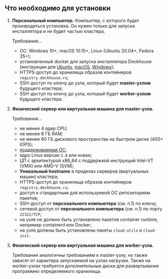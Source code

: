 ## Что необходимо для установки

1. **Персональный компьютер.** Компьютер, с которого будет производиться установка. Он нужен только для запуска инсталлятора и не будет частью кластера.

   Требования...

   - ОС: Windows 10+, macOS 10.15+, Linux (Ubuntu 20.04+, Fedora 35+);
   - установленный docker для запуска инсталлятора Deckhouse (инструкции для [Ubuntu](https://docs.docker.com/engine/install/ubuntu/), [macOS](https://docs.docker.com/desktop/mac/install/), [Windows](https://docs.docker.com/desktop/windows/install/));
   - HTTPS-доступ до хранилища образов контейнеров `registry.deckhouse.ru`;
   - SSH-доступ по ключу до узла, который будет **master-узлом** будущего кластера;
   - SSH-доступ по ключу до узла, который будет **worker-узлом** будущего кластера.

1. **Физический сервер или виртуальная машина для master-узла.**

   Требования...

   - не менее 4 ядер CPU;
   - не менее 8 ГБ RAM;
   - не менее 60 ГБ дискового пространства на быстром диске (400+ IOPS);
   - [поддерживаемая ОС](/products/virtualization-platform/documentation/admin/install/requirements.html#поддерживаемые-ос-для-узлов-платформы);
   - ядро Linux версии `5.8` или новее;
   - ЦП с архитектурой x86_64 с поддержкой инструкций Intel-VT (VMX) или AMD-V (SVM);
   - **Уникальный hostname** в пределах серверов (виртуальных машин) кластера;
   - HTTPS-доступ до хранилища образов контейнеров `registry.deckhouse.ru`;
   - доступ к стандартным для используемой ОС репозиториям пакетов;
   - SSH-доступ от **персонального компьютера** (см. п.1) по ключу;
   - сетевой доступ от **персонального компьютера** (см. п.1) по порту `22322/TCP`;
   - на узле не должно быть установлено пакетов container runtime, например containerd или Docker;
   - на узле должны быть установлены пакеты `cloud-utils` и `cloud-init`.

1. **Физический сервер или виртуальная машина для worker-узла.**

   Требования аналогичны требованиям к master-узлу, но также зависят от характера запускаемой на узлах нагрузки.
   Также на worker-узлах требуется дополнительные диски для развертывания программно определяемого хранилища.
